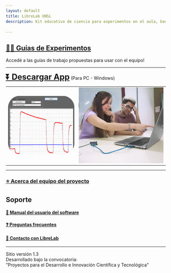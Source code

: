 ```yaml
---
layout: default
title: LibreLab UNSL
description: Kit educativo de ciencia para experimentos en el aula, basado en Arduino.

---
```


## [🧑‍🔬 Guías de Experimentos](Experimentos)
Accedé a las guías de trabajo propuestas para usar con el equipo!

---

<b><a style="font-size:25px" href="[https://labunsl.github.io/Descargar](https://github.com/labunsl/LibreLabUNSL/blob/main/C%C3%B3digos%20Arduino/LibreLab_App/LibreLab1.3/LibreLabSetup/Release/LibreLabSetup.msi)">⏬ Descargar App</a></b>    (Para PC - Windows)


|           |              |
|-----------|-------------:|
|![foto1](/assets/img/captura.jpg) | ![foto2](/assets/img/foto2.gif) |

---

### [⭐ Acerca del equipo del proyecto](Equipo)

## Soporte

#### [📑 Manual del usuario del software](https://labunsl.github.io/Documentacion/Manual%20de%20usuario%20software%20LibreLab%201.0.pdf)

#### [❓️ Preguntas frecuentes](FAQ)

#### [💬 Contacto con LibreLab](Contacto)

---

Sitio versión 1.3<br>
Desarrollado bajo la convocatoria:<br>
"Proyectos para el Desarrollo e Innovación Científica y Tecnológica"
